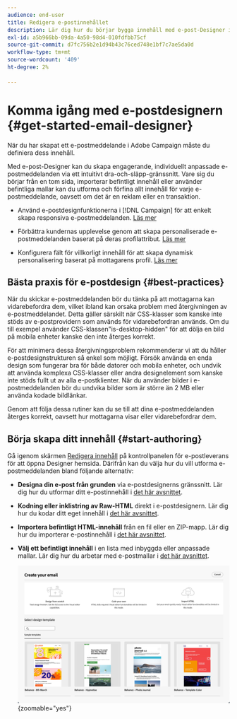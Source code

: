 ```yaml
---
audience: end-user
title: Redigera e-postinnehållet
description: Lär dig hur du börjar bygga innehåll med e-post-Designer i webbgränssnittet i Campaign
exl-id: a5b966bb-09da-4a50-98d4-010fdfbb75cf
source-git-commit: d7fc756b2e1d94b43c76ced748e1bf7c7ae5da0d
workflow-type: tm+mt
source-wordcount: '409'
ht-degree: 2%

---
```



# Komma igång med e-postdesignern {#get-started-email-designer}

När du har skapat ett e-postmeddelande i Adobe Campaign måste du definiera dess innehåll.

Med e-post-Designer kan du skapa engagerande, individuellt anpassade e-postmeddelanden via ett intuitivt dra-och-släpp-gränssnitt. Vare sig du börjar från en tom sida, importerar befintligt innehåll eller använder befintliga mallar kan du utforma och förfina allt innehåll för varje e-postmeddelande, oavsett om det är en reklam eller en transaktion.

<!--Built to deliver HTML optimized for responsive design, the Email Designer allows you to easily define and apply visibility conditions and dynamic content to an email, template, or content fragment directly through the user interface. You can seamlessly switch between the drag and drop interface and HTML code at the click of a button.

The Email Designer allows you to create email content and email content templates. It is compatible with simple emails, transactional emails, A/B test emails, multilingual emails, and recurring emails.-->

* Använd e-postdesignfunktionerna i [!DNL Campaign] för att enkelt skapa responsiva e-postmeddelanden. [Läs mer](create-email-content.md)

* Förbättra kundernas upplevelse genom att skapa personaliserade e-postmeddelanden baserat på deras profilattribut. [Läs mer](../personalization/personalize.md)

* Konfigurera fält för villkorligt innehåll för att skapa dynamisk personalisering baserat på mottagarens profil. [Läs mer](../personalization/conditions.md)

## Bästa praxis för e-postdesign {#best-practices}

När du skickar e-postmeddelanden bör du tänka på att mottagarna kan vidarebefordra dem, vilket ibland kan orsaka problem med återgivningen av e-postmeddelandet. Detta gäller särskilt när CSS-klasser som kanske inte stöds av e-postprovidern som används för vidarebefordran används. Om du till exempel använder CSS-klassen&quot;is-desktop-hidden&quot; för att dölja en bild på mobila enheter kanske den inte återges korrekt.

För att minimera dessa återgivningsproblem rekommenderar vi att du håller e-postdesignstrukturen så enkel som möjligt. Försök använda en enda design som fungerar bra för både datorer och mobila enheter, och undvik att använda komplexa CSS-klasser eller andra designelement som kanske inte stöds fullt ut av alla e-postklienter. När du använder bilder i e-postmeddelanden bör du undvika bilder som är större än 2 MB eller använda kodade bildlänkar.

Genom att följa dessa rutiner kan du se till att dina e-postmeddelanden återges korrekt, oavsett hur mottagarna visar eller vidarebefordrar dem.

## Börja skapa ditt innehåll {#start-authoring}

Gå igenom skärmen [Redigera innehåll](edit-content.md) på kontrollpanelen för e-postleverans för att öppna Designer hemsida. Därifrån kan du välja hur du vill utforma e-postmeddelanden bland följande alternativ:

* **Designa din e-post från grunden** via e-postdesignerns gränssnitt. Lär dig hur du utformar ditt e-postinnehåll i [det här avsnittet](create-email-content.md).

* **Kodning eller inklistring av Raw-HTML** direkt i e-postdesignern. Lär dig hur du kodar ditt eget innehåll i [det här avsnittet](code-content.md).

* **Importera befintligt HTML-innehåll** från en fil eller en ZIP-mapp. Lär dig hur du importerar e-postinnehåll i [det här avsnittet](existing-content.md).

* **Välj ett befintligt innehåll** i en lista med inbyggda eller anpassade mallar. Lär dig hur du arbetar med e-postmallar i [det här avsnittet](create-email-templates.md).

  ![Alternativ i e-post-Designer-gränssnittet för att skapa e-postinnehåll](assets/email_designer_create_options.png){zoomable="yes"}
